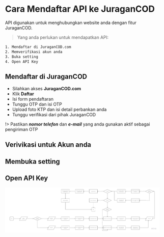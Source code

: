 # Cara Mendaftar API ke JuraganCOD
API digunakan untuk menghubungkan website anda dengan fitur JuraganCOD.
>Yang anda perlukan untuk mendapatkan API:
````
1. Mendaftar di JuraganCOD.com
2. Memverifikasi akun anda
3. Buka setting
4. Open API Key
````
## Mendaftar di JuraganCOD
- Silahkan akses <b>JuraganCOD.com</b>
- Klik <b>Daftar</b>
- Isi form pendaftaran
- Tunggu OTP dan isi OTP
- Upload foto KTP dan isi detail perbankan anda
- Tunggu verifikasi dari pihak JuraganCOD

!> Pastikan <b><i>nomor telefon</b></i> dan <b><i>e-mail</b></i> yang anda gunakan aktif sebagai pengiriman OTP
## Verivikasi untuk Akun anda
## Membuka setting
## Open API Key

![An old rock in the desert](img\Miro-JuraganCOD.jpg)
